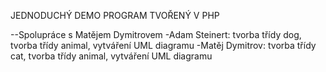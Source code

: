 JEDNODUCHÝ DEMO PROGRAM TVOŘENÝ V PHP 

--Spolupráce s Matějem Dymitrovem 
-Adam Steinert: tvorba třídy dog, tvorba třídy animal, vytváření UML diagramu
-Matěj Dymitrov: tvorba třídy cat, tvorba třídy animal, vytváření UML diagramu 

